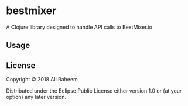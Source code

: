 # bestmixer

A Clojure library designed to handle API calls to BextMixer.io

## Usage



## License

Copyright © 2018 Ali Raheem

Distributed under the Eclipse Public License either version 1.0 or (at
your option) any later version.
